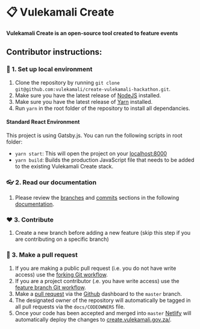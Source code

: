 # 📋 Vulekamali Create


**Vulekamali Create is an open-source tool created to feature events**

## Contributor instructions:

### 🌱 1. Set up local environment
1. Clone the repository by running `git clone git@github.com:vulekamali/create-vulekamali-hackathon.git`.
2. Make sure you have the latest release of [NodeJS](https://nodejs.org/en/) installed.
3. Make sure you have the latest release of [Yarn](https://yarnpkg.com/en/docs/install) installed.
4. Run `yarn` in the root folder of the repository to install all dependancies.

#### Standard React Environment

This project is using Gatsby.js. You can run the following scripts in root folder:

- `yarn start`: This will open the project on your [localhost:8000](http://localhost:8000/)
- `yarn build`: Builds the production JavaScript file that needs to be added to the existing Vulekamali Create stack.

### 👓 2. Read our documentation
1. Please review the [branches](https://github.com/agis/git-style-guide) and [commits](https://github.com/agis/git-style-guide) sections in the following [documentation](https://github.com/agis/git-style-guide).

### ❤️ 3. Contribute
1. Create a new branch before adding a new feature (skip this step if you are contributing on a specific branch)

### 🚀 3. Make a pull request
1. If you are making a public pull request (i.e. you do not have write access) use the [forking Git workflow](https://www.atlassian.com/git/tutorials/comparing-workflows/forking-workflow).
2. If you are a project contributor (.e. you have write access) use the [feature branch Git workflow](https://www.atlassian.com/git/tutorials/comparing-workflows/feature-branch-workflow).
3. Make a [pull request](https://www.atlassian.com/git/tutorials/making-a-pull-request) via the [Github](#github) dashboard to the `master` branch.
4. The designated owner of the repository will automatically be tagged in all pull requests via the `docs/CODEOWNERS` file.
5. Once your code has been accepted and merged into `master` [Netlify](#netlify) will automatically deploy the changes to [create.vulekamali.gov.za/](https://create.vulekamali.gov.za/).
